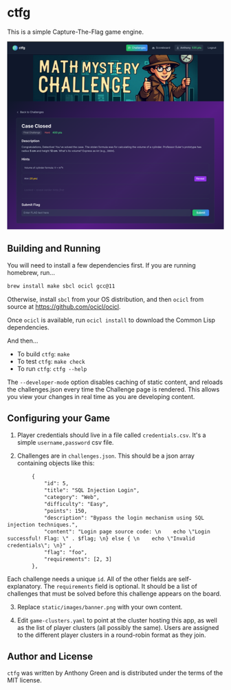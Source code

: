 # ctfg

This is a simple Capture-The-Flag game engine.

![alt text](./example.png)


## Building and Running

You will need to install a few dependencies first.  If you are running homebrew,
run...
```sh
brew install make sbcl ocicl gcc@11
```

Otherwise, install `sbcl` from your OS distribution, and then `ocicl` from source at https://github.com/ocicl/ocicl.

Once `ocicl` is available, run `ocicl install` to download the Common
Lisp dependencies.

And then...

* To build `ctfg`: `make`
* To test `ctfg`: `make check`
* To run `ctfg`: `ctfg --help`

The `--developer-mode` option disables caching of static content, and
reloads the challenges.json every time the Challenge page is
rendered.  This allows you view your changes in real time as you are
developing content.


## Configuring your Game

1. Player credentials should live in a file called `credentials.csv`.  It's a simple `username,password` csv file.

2. Challenges are in `challenges.json`.  This should be a json array containing objects like this:
```
        {
            "id": 5,
            "title": "SQL Injection Login",
            "category": "Web",
            "difficulty": "Easy",
            "points": 150,
            "description": "Bypass the login mechanism using SQL injection techniques.",
            "content": "Login page source code: \n    echo \"Login successful! Flag: \" . $flag; \n} else { \n    echo \"Invalid credentials\"; \n}" ,
            "flag": "foo",
            "requirements": [2, 3]
        },
```

  Each challenge needs a unique `id`.  All of the other fields are self-explanatory.  The `requirements` field is optional. It should be a list of challenges that must be solved before this challenge appears on the board.

3. Replace `static/images/banner.png` with your own content.

4. Edit `game-clusters.yaml` to point at the cluster hosting this app,
   as well as the list of player clusters (all possibly the same).
   Users are assigned to the different player clusters in a
   round-robin format as they join.


## Author and License

`ctfg` was written by Anthony Green and is distributed
under the terms of the MIT license.
